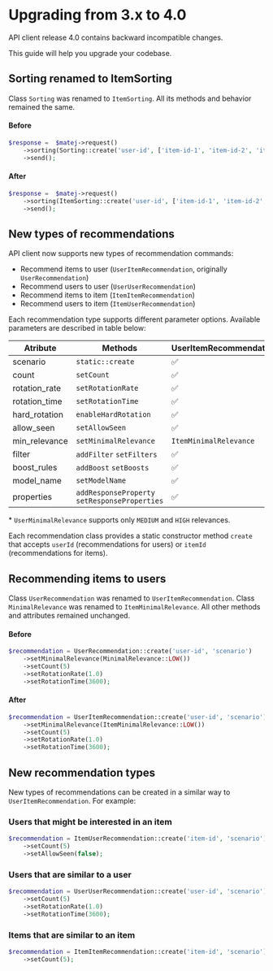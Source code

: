 # Upgrading from 3.x to 4.0

API client release 4.0 contains backward incompatible changes.

This guide will help you upgrade your codebase.

## Sorting renamed to ItemSorting
Class `Sorting` was renamed to `ItemSorting`. All its methods and behavior remained the same.

#### Before
```php
$response =  $matej->request()
    ->sorting(Sorting::create('user-id', ['item-id-1', 'item-id-2', 'item-id-3']))
    ->send();
```

#### After
```php
$response =  $matej->request()
    ->sorting(ItemSorting::create('user-id', ['item-id-1', 'item-id-2', 'item-id-3']))
    ->send();
```


## New types of recommendations
API client now supports new types of recommendation commands:
- Recommend items to user (`UserItemRecommendation`, originally `UserRecommendation`)
- Recommend users to user (`UserUserRecommendation`)
- Recommend items to item (`ItemItemRecommendation`)
- Recommend users to item (`ItemUserRecommendation`)

Each recommendation type supports different parameter options. Available parameters are
described in table below:

| Atribute      | Methods                                   | UserItemRecommendation | UserUserRecommendation | ItemItemRecommendation | ItemUserRecommendation |
|---------------|-------------------------------------------|------------------------|------------------------|------------------------|------------------------|
| scenario      |              `static::create`               |            ✅           |            ✅           |            ✅           |            ✅           |
| count         |                  `setCount`                 |            ✅           |            ✅           |            ✅           |            ✅           |
| rotation_rate |              `setRotationRate`              |            ✅           |            ✅           |            ❌           |            ❌           |
| rotation_time |              `setRotationTime`              |            ✅           |            ✅           |            ❌           |            ❌           |
| hard_rotation |             `enableHardRotation`            |            ✅           |            ✅           |            ❌           |            ❌           |
| allow_seen    |                `setAllowSeen`               |            ✅           |            ❌           |            ❌           |            ✅           |
| min_relevance |            `setMinimalRelevance`            |  `ItemMinimalRelevance`  |            ❌           |            ❌           |  `UserMinimalRelevance`*  |
| filter        |            `addFilter` `setFilters`           |            ✅           |            ❌           |            ✅           |            ❌           |
| boost_rules   |             `addBoost` `setBoosts`            |            ✅           |            ❌           |            ✅           |            ❌           |
| model_name    |                `setModelName`               |            ✅           |            ✅           |            ✅           |            ✅           |
| properties    | `addResponseProperty` `setResponseProperties` |            ✅           |            ❌           |            ✅           |            ❌           |

\* `UserMinimalRelevance` supports only `MEDIUM` and `HIGH` relevances.

Each recommendation class provides a static constructor method `create` that accepts `userId` (recommendations for users) or `itemId` (recommendations for items).

## Recommending items to users
Class `UserRecommendation` was renamed to `UserItemRecommendation`. Class `MinimalRelevance` was
renamed to `ItemMinimalRelevance`. All other methods and attributes remained unchanged.

#### Before
```php
$recommendation = UserRecommendation::create('user-id', 'scenario')
    ->setMinimalRelevance(MinimalRelevance::LOW())
    ->setCount(5)
    ->setRotationRate(1.0)
    ->setRotationTime(3600);
```

#### After
```php
$recommendation = UserItemRecommendation::create('user-id', 'scenario')
    ->setMinimalRelevance(ItemMinimalRelevance::LOW())
    ->setCount(5)
    ->setRotationRate(1.0)
    ->setRotationTime(3600);
```

## New recommendation types
New types of recommendations can be created in a similar way to `UserItemRecommendation`. For example:

### Users that might be interested in an item
```php
$recommendation = ItemUserRecommendation::create('item-id', 'scenario')
    ->setCount(5)
    ->setAllowSeen(false);
```

### Users that are similar to a user
```php
$recommendation = UserUserRecommendation::create('user-id', 'scenario')
    ->setCount(5)
    ->setRotationRate(1.0)
    ->setRotationTime(3600);
```

### Items that are similar to an item
```php
$recommendation = ItemItemRecommendation::create('item-id', 'scenario')
    ->setCount(5);
```
